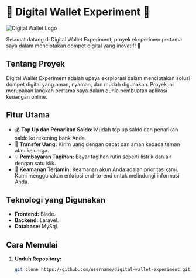 # 🌟 Digital Wallet Experiment 🌟

![Digital Wallet Logo](link-to-your-logo.png)

Selamat datang di Digital Wallet Experiment, proyek eksperimen pertama saya dalam menciptakan dompet digital yang inovatif! 🚀

## Tentang Proyek

Digital Wallet Experiment adalah upaya eksplorasi dalam menciptakan solusi dompet digital yang aman, nyaman, dan mudah digunakan. Proyek ini merupakan langkah pertama saya dalam dunia pembuatan aplikasi keuangan online.

## Fitur Utama

- 💰 **Top Up dan Penarikan Saldo:** Mudah top up saldo dan penarikan saldo ke rekening bank Anda.
- 🔄 **Transfer Uang:** Kirim uang dengan cepat dan aman kepada teman atau keluarga.
- 💡 **Pembayaran Tagihan:** Bayar tagihan rutin seperti listrik dan air dengan satu klik.
- 🔐 **Keamanan Terjamin:** Keamanan akun Anda adalah prioritas kami. Kami menggunakan enkripsi end-to-end untuk melindungi informasi Anda.

## Teknologi yang Digunakan

- **Frontend:** Blade.
- **Backend:** Laravel.
- **Database:** MySql.

## Cara Memulai

1. **Unduh Repository:**
   ```bash
   git clone https://github.com/username/digital-wallet-experiment.git
